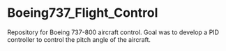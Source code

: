 # Boeing737_Flight_Control
Repository for Boeing 737-800 aircraft control. Goal was to develop a PID controller to control the pitch angle of the aircraft. 

